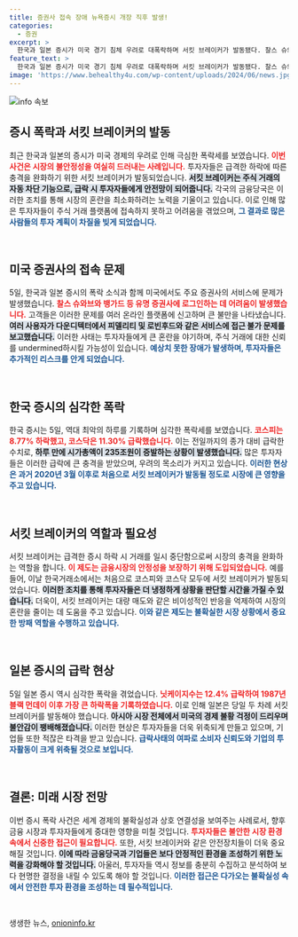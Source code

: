 ```yaml
---
title: 증권사 접속 장애 뉴욕증시 개장 직후 발생!
categories:
  - 증권
excerpt: >
  한국과 일본 증시가 미국 경기 침체 우려로 대폭락하며 서킷 브레이커가 발동됐다. 찰스 슈와브, 뱅가드 등 주요 증권사 접속 장애도 발생, 혼란이 가중되고 있다. 주식시장의 연쇄적 충격, 과연 어떻게 극복될까? 클릭해서 자세히 알아보세요!
feature_text: >
  한국과 일본 증시가 미국 경기 침체 우려로 대폭락하며 서킷 브레이커가 발동됐다. 찰스 슈와브, 뱅가드 등 주요 증권사 접속 장애도 발생, 혼란이 가중되고 있다. 주식시장의 연쇄적 충격, 과연 어떻게 극복될까? 클릭해서 자세히 알아보세요!
image: 'https://www.behealthy4u.com/wp-content/uploads/2024/06/news.jpg'
---
```


<p><img src="https://www.behealthy4u.com/wp-content/uploads/2024/06/news.jpg" alt="info 속보" /></p>

<h2 data-ke-size="size26">증시 폭락과 서킷 브레이커의 발동</h2>

<p data-ke-size="size16">최근 한국과 일본의 증시가 미국 경제의 우려로 인해 극심한 폭락세를 보였습니다. <b><span style="color: #ee2323;">이번 사건은 시장의 불안정성을 여실히 드러내는 사례입니다.</span></b> 투자자들은 급격한 하락에 따른 충격을 완화하기 위한 서킷 브레이커가 발동되었습니다. <b><span style="background-color: #21538527;">서킷 브레이커는 주식 거래의 자동 차단 기능으로, 급락 시 투자자들에게 안전망이 되어줍니다.</span></b> 각국의 금융당국은 이러한 조치를 통해 시장의 혼란을 최소화하려는 노력을 기울이고 있습니다. 이로 인해 많은 투자자들이 주식 거래 플랫폼에 접속하지 못하고 어려움을 겪었으며, <b><span style="color: #1a5490;">그 결과로 많은 사람들의 투자 계획이 차질을 빚게 되었습니다.</span></b></p>

<p data-ke-size="size16">&nbsp;</p>

<h2 data-ke-size="size26">미국 증권사의 접속 문제</h2>

<p data-ke-size="size16">5일, 한국과 일본 증시의 폭락 소식과 함께 미국에서도 주요 증권사의 서비스에 문제가 발생했습니다. <b><span style="color: #ee2323;">찰스 슈와브와 뱅가드 등 유명 증권사에 로그인하는 데 어려움이 발생했습니다.</span></b> 고객들은 이러한 문제를 여러 온라인 플랫폼에 신고하며 큰 불만을 나타냈습니다. <b><span style="background-color: #21538527;">여러 사용자가 다운디텍터에서 피델리티 및 로빈후드와 같은 서비스에 접근 불가 문제를 보고했습니다.</span></b> 이러한 사태는 투자자들에게 큰 혼란을 야기하며, 주식 거래에 대한 신뢰를 undermined하시킬 가능성이 있습니다. <b><span style="color: #1a5490;">예상치 못한 장애가 발생하며, 투자자들은 추가적인 리스크를 안게 되었습니다.</span></b></p>

<p data-ke-size="size16">&nbsp;</p>

<h2 data-ke-size="size26">한국 증시의 심각한 폭락</h2>

<p data-ke-size="size16">한국 증시는 5일, 역대 최악의 하루를 기록하며 심각한 폭락세를 보였습니다. <b><span style="color: #ee2323;">코스피는 8.77% 하락했고, 코스닥은 11.30% 급락했습니다.</span></b> 이는 전일까지의 종가 대비 급락한 수치로, <b><span style="background-color: #21538527;">하루 만에 시가총액이 235조원이 증발하는 상황이 발생했습니다.</span></b> 많은 투자자들은 이러한 급락에 큰 충격을 받았으며, 우려의 목소리가 커지고 있습니다. <b><span style="color: #1a5490;">이러한 현상은 과거 2020년 3월 이후로 처음으로 서킷 브레이커가 발동될 정도로 시장에 큰 영향을 주고 있습니다.</span></b></p>

<p data-ke-size="size16">&nbsp;</p>

<h2 data-ke-size="size26">서킷 브레이커의 역할과 필요성</h2>

<p data-ke-size="size16">서킷 브레이커는 급격한 증시 하락 시 거래를 일시 중단함으로써 시장의 충격을 완화하는 역할을 합니다. <b><span style="color: #ee2323;">이 제도는 금융시장의 안정성을 보장하기 위해 도입되었습니다.</span></b> 예를 들어, 이날 한국거래소에서는 처음으로 코스피와 코스닥 모두에 서킷 브레이커가 발동되었습니다. <b><span style="background-color: #21538527;">이러한 조치를 통해 투자자들은 더 냉정하게 상황을 판단할 시간을 가질 수 있습니다.</span></b> 더욱이, 서킷 브레이커는 대량 매도와 같은 비이성적인 반응을 억제하여 시장의 혼란을 줄이는 데 도움을 주고 있습니다. <b><span style="color: #1a5490;">이와 같은 제도는 불확실한 시장 상황에서 중요한 방패 역할을 수행하고 있습니다.</span></b></p>

<p data-ke-size="size16">&nbsp;</p>

<h2 data-ke-size="size26">일본 증시의 급락 현상</h2>

<p data-ke-size="size16">5일 일본 증시 역시 심각한 폭락을 겪었습니다. <b><span style="color: #ee2323;">닛케이지수는 12.4% 급락하여 1987년 블랙 먼데이 이후 가장 큰 하락폭을 기록하였습니다.</span></b> 이로 인해 일본은 당일 두 차례 서킷 브레이커를 발동해야 했습니다. <b><span style="background-color: #21538527;">아시아 시장 전체에서 미국의 경제 불황 걱정이 드리우며 불안감이 팽배해졌습니다.</span></b> 이러한 현상은 투자자들을 더욱 위축되게 만들고 있으며, 기업들 또한 적잖은 타격을 받고 있습니다. <b><span style="color: #1a5490;">급락사태의 여파로 소비자 신뢰도와 기업의 투자활동이 크게 위축될 것으로 보입니다.</span></b></p>

<p data-ke-size="size16">&nbsp;</p>

<h2 data-ke-size="size26">결론: 미래 시장 전망</h2>

<p data-ke-size="size16">이번 증시 폭락 사건은 세계 경제의 불확실성과 상호 연결성을 보여주는 사례로서, 향후 금융 시장과 투자자들에게 중대한 영향을 미칠 것입니다. <b><span style="color: #ee2323;">투자자들은 불안한 시장 환경 속에서 신중한 접근이 필요합니다.</span></b> 또한, 서킷 브레이커와 같은 안전장치들이 더욱 중요해질 것입니다. <b><span style="background-color: #21538527;">이에 따라 금융당국과 기업들은 보다 안정적인 환경을 조성하기 위한 노력을 강화해야 할 것입니다.</span></b> 아울러, 투자자들 역시 정보를 충분히 수집하고 분석하여 보다 현명한 결정을 내릴 수 있도록 해야 할 것입니다. <b><span style="color: #1a5490;">이러한 접근은 다가오는 불확실성 속에서 안전한 투자 환경을 조성하는 데 필수적입니다.</span></b></p>

<p data-ke-size="size16">&nbsp;</p>
생생한 뉴스, <a href="https://onioninfo.kr" rel="dofollow">onioninfo.kr</a>


